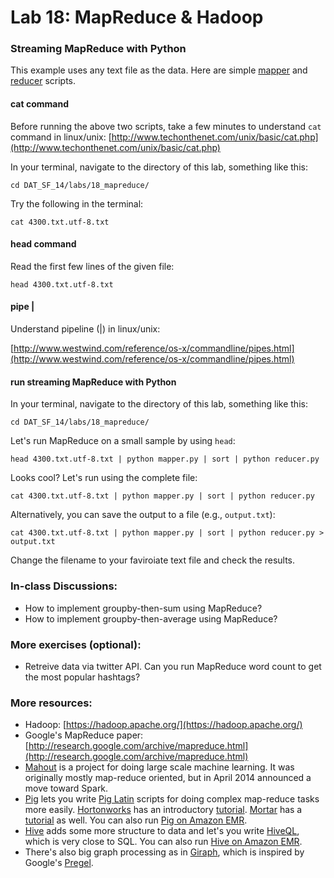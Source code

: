 # Lab 18: MapReduce & Hadoop

### Streaming MapReduce with Python

This example uses any text file as the data. Here are simple [mapper](mapper.py) and [reducer](reducer.py) scripts. 

#### cat command
Before running the above two scripts, take a few minutes to understand `cat` command in linux/unix:
[http://www.techonthenet.com/unix/basic/cat.php](http://www.techonthenet.com/unix/basic/cat.php)

In your terminal, navigate to the directory of this lab, something like this:

```
cd DAT_SF_14/labs/18_mapreduce/
```

Try the following in the terminal:

```
cat 4300.txt.utf-8.txt
```

#### head command
Read the first few lines of the given file:

```
head 4300.txt.utf-8.txt
```


#### pipe \|
Understand pipeline (\|) in linux/unix:

[http://www.westwind.com/reference/os-x/commandline/pipes.html](http://www.westwind.com/reference/os-x/commandline/pipes.html)

#### run streaming MapReduce with Python

In your terminal, navigate to the directory of this lab, something like this:

```
cd DAT_SF_14/labs/18_mapreduce/
```

Let's run MapReduce on a small sample by using `head`:

```
head 4300.txt.utf-8.txt | python mapper.py | sort | python reducer.py
```

Looks cool? Let's run using the complete file:

```
cat 4300.txt.utf-8.txt | python mapper.py | sort | python reducer.py
```

Alternatively, you can save the output to a file (e.g., `output.txt`):


```
cat 4300.txt.utf-8.txt | python mapper.py | sort | python reducer.py > output.txt
```

Change the filename to your faviroiate text file and check the results.

### In-class Discussions:
* How to implement groupby-then-sum using MapReduce?
* How to implement groupby-then-average using MapReduce?

### More exercises (optional):
* Retreive data via twitter API. Can you run MapReduce word count to get the most popular hashtags?


### More resources:
* Hadoop: [https://hadoop.apache.org/](https://hadoop.apache.org/)
* Google's MapReduce paper: [http://research.google.com/archive/mapreduce.html](http://research.google.com/archive/mapreduce.html)
* [Mahout](http://mahout.apache.org/) is a project for doing large scale machine learning. It was originally mostly map-reduce oriented, but in April 2014 announced a move toward Spark.
* [Pig](http://pig.apache.org/) lets you write [Pig Latin](http://pig.apache.org/docs/r0.7.0/piglatin_ref2.html) scripts for doing complex map-reduce tasks more easily. [Hortonworks](http://hortonworks.com/) has an introductory [tutorial](http://hortonworks.com/hadoop-tutorial/how-to-process-data-with-apache-pig/). [Mortar](http://www.mortardata.com/) has a [tutorial](http://help.mortardata.com/technologies/pig/learn_pig) as well. You can also run [Pig on Amazon EMR](http://docs.aws.amazon.com/ElasticMapReduce/latest/DeveloperGuide/emr-pig-launch.html).
* [Hive](http://hive.apache.org/) adds some more structure to data and let's you write [HiveQL](https://cwiki.apache.org/confluence/display/Hive/LanguageManual), which is very close to SQL. You can also run [Hive on Amazon EMR](http://docs.aws.amazon.com/ElasticMapReduce/latest/DeveloperGuide/emr-hive.html).
* There's also big graph processing as in [Giraph](http://giraph.apache.org/), which is inspired by Google's [Pregel](http://dl.acm.org/citation.cfm?id=1807184).

